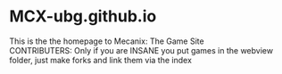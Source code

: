# MCX-ubg.github.io
This is the the homepage to Mecanix: The Game Site  
CONTRIBUTERS: Only if you are INSANE you put games in the webview folder, just make forks and link them via the index
